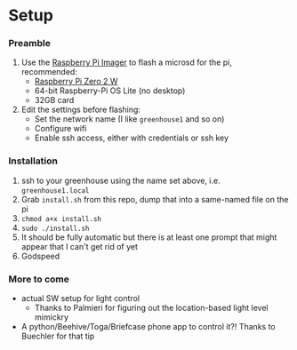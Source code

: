 # Setup
### Preamble
 1. Use the [Raspberry Pi Imager](https://www.raspberrypi.com/software/) to flash a microsd for the pi, recommended:
    - [Raspberry Pi Zero 2 W](https://www.raspberrypi.com/products/raspberry-pi-zero-2-w/)
    - 64-bit Raspberry-Pi OS Lite (no desktop)
    - 32GB card
 3. Edit the settings before flashing:
    - Set the network name (I like `greenhouse1` and so on)
    - Configure wifi
    - Enable ssh access, either with credentials or ssh key
### Installation
 1. ssh to your greenhouse using the name set above, i.e. `greenhouse1.local`
 1. Grab `install.sh` from this repo, dump that into a same-named file on the pi
 2. `chmod a+x install.sh`
 3. `sudo ./install.sh`
 4. It should be fully automatic but there is at least one prompt that might appear that I can't get rid of yet
 5. Godspeed
### More to come
 - actual SW setup for light control
   - Thanks to Palmieri for figuring out the location-based light level mimickry
 - A python/Beehive/Toga/Briefcase phone app to control it?! Thanks to Buechler for that tip
